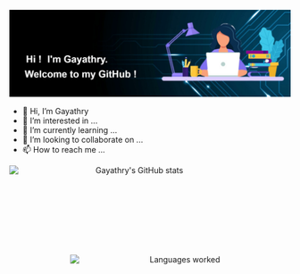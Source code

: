 ![profile](img-7.jpg)
- 👋 Hi, I’m Gayathry
- 👀 I’m interested in ...
- 🌱 I’m currently learning ...
- 💞️ I’m looking to collaborate on ...
- 📫 How to reach me ...

<div align=center >
  
  <img src="https://github-readme-stats.vercel.app/api?username=Gayathry7&hide=issues&count_private=true&show_icons=true&theme=nightowl&include_all_commits=true&text_color=ffffff" alt="Gayathry's GitHub stats" align="left" width=450 height=160/>
  <img src="https://github-readme-stats.vercel.app/api/top-langs/?username=Gayathry7&layout=compact&theme=nightowl&text_color=ffffff" width=395 height=160 alt="Languages worked"align="right"/>

</div>

<!---
Gayathry7/Gayathry7 is a ✨ special ✨ repository because its `README.md` (this file) appears on your GitHub profile.
You can click the Preview link to take a look at your changes.
--->
